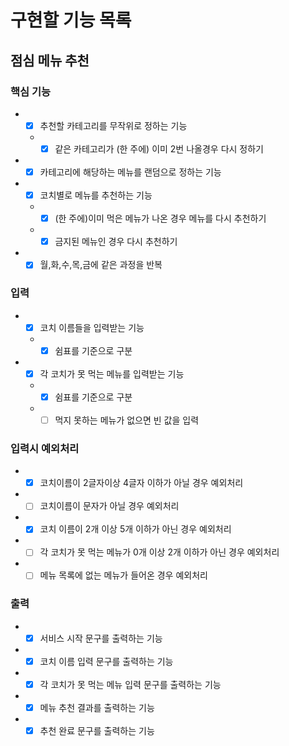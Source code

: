 # 구현할 기능 목록

## 점심 메뉴 추천
### 핵심 기능
- +[x] 추천할 카테고리를 무작위로 정하는 기능  
  - +[x] 같은 카테고리가 (한 주에) 이미 2번 나올경우 다시 정하기  
- +[x] 카테고리에 해당하는 메뉴를 랜덤으로 정하는 기능  
- +[x] 코치별로 메뉴를 추천하는 기능 
  - +[x] (한 주에)이미 먹은 메뉴가 나온 경우 메뉴를 다시 추천하기  
  - +[x] 금지된 메뉴인 경우 다시 추천하기  
- +[x] 월,화,수,목,금에 같은 과정을 반복  

### 입력
- +[x] 코치 이름들을 입력받는 기능  
  - +[x] 쉼표를 기준으로 구분  
- +[x] 각 코치가 못 먹는 메뉴를 입력받는 기능  
  - +[x] 쉼표를 기준으로 구분  
  - +[ ] 먹지 못하는 메뉴가 없으면 빈 값을 입력

### 입력시 예외처리
- +[x] 코치이름이 2글자이상 4글자 이하가 아닐 경우 예외처리  
- +[ ] 코치이름이 문자가 아닐 경우 예외처리
- +[x] 코치 이름이 2개 이상 5개 이하가 아닌 경우 예외처리  
- +[ ] 각 코치가 못 먹는 메뉴가 0개 이상 2개 이하가 아닌 경우 예외처리  
- +[ ] 메뉴 목록에 없는 메뉴가 들어온 경우 예외처리

### 출력
- +[x] 서비스 시작 문구를 출력하는 기능  
- +[x] 코치 이름 입력 문구를 출력하는 기능  
- +[x] 각 코치가 못 먹는 메뉴 입력 문구를 출력하는 기능  
- +[x] 메뉴 추천 결과를 출력하는 기능  
- +[x] 추천 완료 문구를 출력하는 기능